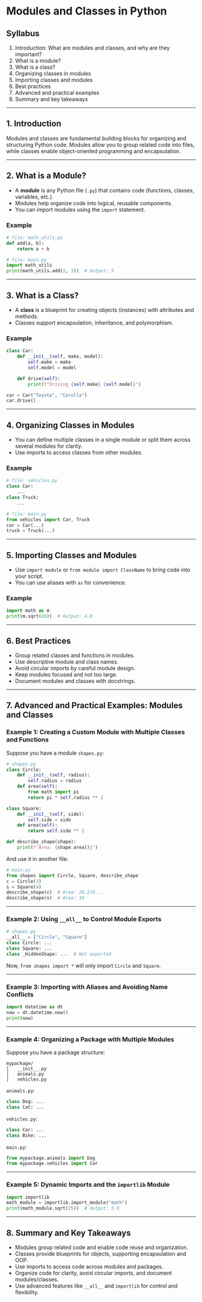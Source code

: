 
# Modules and Classes in Python

## Syllabus

1. Introduction: What are modules and classes, and why are they important?
2. What is a module?
3. What is a class?
4. Organizing classes in modules
5. Importing classes and modules
6. Best practices
7. Advanced and practical examples
8. Summary and key takeaways

---

## 1. Introduction

Modules and classes are fundamental building blocks for organizing and structuring Python code. Modules allow you to group related code into files, while classes enable object-oriented programming and encapsulation.

---

## 2. What is a Module?

- A **module** is any Python file (`.py`) that contains code (functions, classes, variables, etc.).
- Modules help organize code into logical, reusable components.
- You can import modules using the `import` statement.

### Example

```python
# file: math_utils.py
def add(a, b):
    return a + b
```

```python
# file: main.py
import math_utils
print(math_utils.add(2, 3))  # Output: 5
```

---

## 3. What is a Class?

- A **class** is a blueprint for creating objects (instances) with attributes and methods.
- Classes support encapsulation, inheritance, and polymorphism.

### Example

```python
class Car:
    def __init__(self, make, model):
        self.make = make
        self.model = model

    def drive(self):
        print(f"Driving {self.make} {self.model}")

car = Car("Toyota", "Corolla")
car.drive()
```

---

## 4. Organizing Classes in Modules

- You can define multiple classes in a single module or split them across several modules for clarity.
- Use imports to access classes from other modules.

### Example

```python
# file: vehicles.py
class Car:
    ...
class Truck:
    ...
```

```python
# file: main.py
from vehicles import Car, Truck
car = Car(...)
truck = Truck(...)
```

---

## 5. Importing Classes and Modules

- Use `import module` or `from module import ClassName` to bring code into your script.
- You can use aliases with `as` for convenience.

### Example

```python
import math as m
print(m.sqrt(16))  # Output: 4.0
```

---

## 6. Best Practices

- Group related classes and functions in modules.
- Use descriptive module and class names.
- Avoid circular imports by careful module design.
- Keep modules focused and not too large.
- Document modules and classes with docstrings.

---

## 7. Advanced and Practical Examples: Modules and Classes

### Example 1: Creating a Custom Module with Multiple Classes and Functions

Suppose you have a module `shapes.py`:

```python
# shapes.py
class Circle:
    def __init__(self, radius):
        self.radius = radius
    def area(self):
        from math import pi
        return pi * self.radius ** 2

class Square:
    def __init__(self, side):
        self.side = side
    def area(self):
        return self.side ** 2

def describe_shape(shape):
    print(f"Area: {shape.area()}")
```

And use it in another file:

```python
# main.py
from shapes import Circle, Square, describe_shape
c = Circle(3)
s = Square(4)
describe_shape(c)  # Area: 28.274...
describe_shape(s)  # Area: 16
```

---

### Example 2: Using `__all__` to Control Module Exports

```python
# shapes.py
__all__ = ["Circle", "Square"]
class Circle: ...
class Square: ...
class _HiddenShape: ...  # Not exported
```

Now, `from shapes import *` will only import `Circle` and `Square`.

---

### Example 3: Importing with Aliases and Avoiding Name Conflicts

```python
import datetime as dt
now = dt.datetime.now()
print(now)
```

---

### Example 4: Organizing a Package with Multiple Modules

Suppose you have a package structure:

```
mypackage/
│   __init__.py
│   animals.py
│   vehicles.py
```

`animals.py`:

```python
class Dog: ...
class Cat: ...
```

`vehicles.py`:

```python
class Car: ...
class Bike: ...
```

`main.py`:

```python
from mypackage.animals import Dog
from mypackage.vehicles import Car
```

---

### Example 5: Dynamic Imports and the `importlib` Module

```python
import importlib
math_module = importlib.import_module("math")
print(math_module.sqrt(25))  # Output: 5.0

```

---

## 8. Summary and Key Takeaways

- Modules group related code and enable code reuse and organization.
- Classes provide blueprints for objects, supporting encapsulation and OOP.
- Use imports to access code across modules and packages.
- Organize code for clarity, avoid circular imports, and document modules/classes.
- Use advanced features like `__all__` and `importlib` for control and flexibility.
